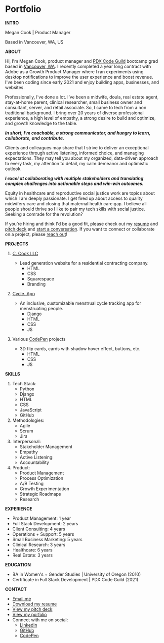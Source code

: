 # Portfolio

**INTRO**

Megan Cook | Product Manager

Based in Vancouver, WA, US

**ABOUT**

Hi, I'm Megan Cook, product manager and [PDX Code Guild](https://pdxcodeguild.com/) bootcamp grad based in [Vancouver, WA](https://www.google.com/maps/place/Vancouver,+WA/@45.6381163,-122.6889994,12z/data=!3m1!4b1!4m5!3m4!1s0x5495af63c85914f9:0x8456d5112c91e3f3!8m2!3d45.6280277!4d-122.673865). I recently completed a year long contract with Adobe as a Growth Product Manager where I ran experiments using desktop notifications to improve the user experience and boost revenue. I've been coding since early 2021 and enjoy building apps, businesses, and websites.

Professionally, I've done a lot. I’ve been a midwife, doula, real estate agent, stay-at-home parent, clinical researcher, small business owner and consultant, server, and retail associate. So, I came to tech from a non traditional background. I bring over 20 years of diverse professional experience, a high level of empathy, a strong desire to build and optimize, and growth knowledge to the table.

***In short, I'm coachable, a strong communicator, and hungry to learn, collaborate, and contribute.***

Clients and colleagues may share that I strive to deliver an exceptional experience through active listening, informed choice, and managing expectations. They may tell you about my organized, data-driven approach to every task, my attention to detail, my calm demeanor and optimistic outlook.

***I excel at collaborating with multiple stakeholders and translating complex challenges into actionable steps and win-win outcomes.***

Equity in healthcare and reproductive social justice work are topics about which I am deeply passionate. I get fired up about access to quality midwifery care and closing that maternal health care gap. I believe all people should thrive so I like to pair my tech skills with social justice. Seeking a comrade for the revolution?

If you’re hiring and think I'd be a good fit, please check out my [resume](downloads/Megan%20Cook%20-%20Product%20Manager.pdf) and [pitch deck](downloads/Megan%20Cook_%20Pitch%20Deck%20v2.pdf) and [start a conversation](mailto:megan@meganxcook.com). If you want to connect or collaborate on a project, please [reach out](mailto:megan@meganxcook.com)!

**PROJECTS**

1. [C. Cook LLC](https://www.ccookllc.com/)
    * Lead generation website for a residential contracting company.
        * HTML
        * CSS
        * Squarespace
        * Branding

2. [Cycle. App](https://github.com/meganxcook/cycle-app)
    * An inclusive, customizable menstrual cycle tracking app for menstruating people.
        * Django
        * HTML
        * CSS
        * JS

3. Various [CodePen](https://codepen.io/meganxcook) projects
    * 3D flip cards, cards with shadow hover effect, buttons, etc.
        * HTML
        * CSS
        * JS

**SKILLS**

1. Tech Stack:
    * Python
    * Django
    * HTML
    * CSS
    * JavaScript
    * GitHub
2. Methodologies:
    * Agile
    * Scrum
    * Jira
3. Interpersonal:
    * Stakeholder Management
    * Empathy
    * Active Listening
    * Accountability
5. Product:
    * Product Management
    * Process Optimization
    * A/B Testing
    * Growth Experimentation
    * Strategic Roadmaps
    * Research

**EXPERIENCE**
* Product Management: 1 year
* Full Stack Development: 2 years
* Client Consulting: 4 years
* Operations + Support: 5 years
* Small Business Marketing: 5 years
* Clinical Research: 3 years
* Healthcare: 6 years
* Real Estate: 3 years

**EDUCATION**
* BA in Women's + Gender Studies | University of Oregon (2010)
* Certificate in Full Stack Development | PDX Code Guild (2021)

**CONTACT**

* [Email me](mailto:megan@meganxcook.com)
* [Download my resume](downloads/Megan%20Cook%20-%20Product%20Manager.pdf)
* [View my pitch deck](downloads/Megan%20Cook_%20Pitch%20Deck%20v2.pdf)
* [View my porfolio](https://www.meganxcook.com)
* Connect with me on social: 
    * [LinkedIn](https://www.linkedin.com/in/meganxcook/)
    * [GitHub](https://github.com/meganxcook)
    * [CodePen](https://codepen.io/meganxcook)